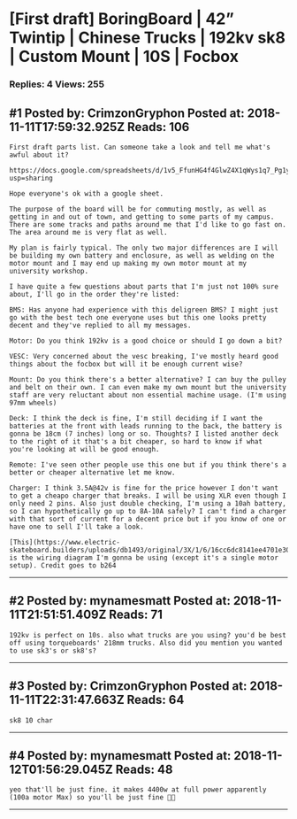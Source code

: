 # \[First draft\] BoringBoard &#124; 42&rdquo; Twintip &#124; Chinese Trucks &#124; 192kv sk8 &#124; Custom Mount &#124; 10S &#124; Focbox

### Replies: 4 Views: 255

## \#1 Posted by: CrimzonGryphon Posted at: 2018-11-11T17:59:32.925Z Reads: 106

```
First draft parts list. Can someone take a look and tell me what's awful about it?

https://docs.google.com/spreadsheets/d/1v5_FfunHG4f4GlwZ4X1qWys1q7_Pg1y4bRuozzjzCDw/edit?usp=sharing

Hope everyone's ok with a google sheet.

The purpose of the board will be for commuting mostly, as well as getting in and out of town, and getting to some parts of my campus. There are some tracks and paths around me that I'd like to go fast on. The area around me is very flat as well.

My plan is fairly typical. The only two major differences are I will be building my own battery and enclosure, as well as welding on the motor mount and I may end up making my own motor mount at my university workshop.

I have quite a few questions about parts that I'm just not 100% sure about, I'll go in the order they're listed:

BMS: Has anyone had experience with this deligreen BMS? I might just go with the best tech one everyone uses but this one looks pretty decent and they've replied to all my messages.

Motor: Do you think 192kv is a good choice or should I go down a bit?

VESC: Very concerned about the vesc breaking, I've mostly heard good things about the focbox but will it be enough current wise?

Mount: Do you think there's a better alternative? I can buy the pulley and belt on their own. I can even make my own mount but the university staff are very reluctant about non essential machine usage. (I'm using 97mm wheels)

Deck: I think the deck is fine, I'm still deciding if I want the batteries at the front with leads running to the back, the battery is gonna be 18cm (7 inches) long or so. Thoughts? I listed another deck to the right of it that's a bit cheaper, so hard to know if what you're looking at will be good enough.

Remote: I've seen other people use this one but if you think there's a better or cheaper alternative let me know.

Charger: I think 3.5A@42v is fine for the price however I don't want to get a cheapo charger that breaks. I will be using XLR even though I only need 2 pins. Also just double checking, I'm using a 10ah battery, so I can hypothetically go up to 8A-10A safely? I can't find a charger with that sort of current for a decent price but if you know of one or have one to sell I'll take a look.

[This](https://www.electric-skateboard.builders/uploads/db1493/original/3X/1/6/16cc6dc8141ee4701e30090c339e0e80e59370bf.jpg) is the wiring diagram I'm gonna be using (except it's a single motor setup). Credit goes to b264
```

---
## \#2 Posted by: mynamesmatt Posted at: 2018-11-11T21:51:51.409Z Reads: 71

```
192kv is perfect on 10s. also what trucks are you using? you'd be best off using torqueboards' 218mm trucks. Also did you mention you wanted to use sk3's or sk8's?
```

---
## \#3 Posted by: CrimzonGryphon Posted at: 2018-11-11T22:31:47.663Z Reads: 64

```
sk8 10 char
```

---
## \#4 Posted by: mynamesmatt Posted at: 2018-11-12T01:56:29.045Z Reads: 48

```
yeo that'll be just fine. it makes 4400w at full power apparently (100a motor Max) so you'll be just fine 👍🏻
```

---

